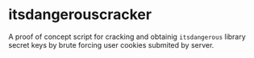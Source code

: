 # itsdangerouscracker
A proof of concept script for cracking and obtainig `itsdangerous` library secret keys by brute forcing user cookies submited by server.
